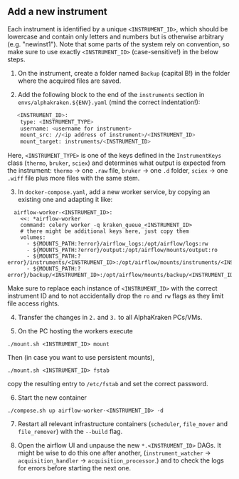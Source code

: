 ## Add a new instrument
Each instrument is identified by a unique `<INSTRUMENT_ID>`,
which should be lowercase and contain only letters and numbers but is otherwise arbitrary (e.g. "newinst1").
Note that some parts of the system rely on convention, so make sure to use exactly
`<INSTRUMENT_ID>` (case-sensitive!) in the below steps.

1. On the instrument, create a folder named `Backup` (capital B!) in the folder where the acquired files are saved.

2. Add the following block to the end of the `instruments` section in `envs/alphakraken.${ENV}.yaml` (mind the correct indentation!):
```bash
   <INSTRUMENT_ID>:
    type: <INSTRUMENT_TYPE>
    username: <username for instrument>
    mount_src: //<ip address of instrument>/<INSTRUMENT_ID>
    mount_target: instruments/<INSTRUMENT_ID>
```
Here, `<INSTRUMENT_TYPE>` is one of the keys defined in the `InstrumentKeys` class (`thermo`, `bruker`, `sciex`) and determines
what output is expected from the instrument:
`thermo` -> one `.raw` file, `bruker` -> one `.d` folder, `sciex` -> one `.wiff` file plus more files with the same stem.

3. In `docker-compose.yaml`, add a new worker service, by copying an existing one and adapting it like:
```
  airflow-worker-<INSTRUMENT_ID>:
    <<: *airflow-worker
    command: celery worker -q kraken_queue_<INSTRUMENT_ID>
    # there might be additional keys here, just copy them
    volumes:
      - ${MOUNTS_PATH:?error}/airflow_logs:/opt/airflow/logs:rw
      - ${MOUNTS_PATH:?error}/output:/opt/airflow/mounts/output:ro
      - ${MOUNTS_PATH:?error}/instruments/<INSTRUMENT_ID>:/opt/airflow/mounts/instruments/<INSTRUMENT_ID>:ro
      - ${MOUNTS_PATH:?error}/backup/<INSTRUMENT_ID>:/opt/airflow/mounts/backup/<INSTRUMENT_ID>:rw
```
Make sure to replace each instance of `<INSTRUMENT_ID>` with the correct instrument ID
and to not accidentally drop the `ro` and `rw` flags as they limit file access rights.

4. Transfer the changes in `2.` and `3.` to all AlphaKraken PCs/VMs.

5. On the PC hosting the workers execute
```
./mount.sh <INSTRUMENT_ID> mount
```

Then  (in case you want to use persistent mounts),
```
./mount.sh <INSTRUMENT_ID> fstab
```
copy the resulting entry to `/etc/fstab` and set the correct password.

6. Start the new container
```
./compose.sh up airflow-worker-<INSTRUMENT_ID> -d
```

7. Restart all relevant infrastructure containers (`scheduler`, `file_mover` and `file_remover`) with the `--build` flag.

8. Open the airflow UI and unpause the new `*.<INSTRUMENT_ID>` DAGs. It might be wise to do this one after another,
(`instrument_watcher` -> `acquisition_handler` -> `acquisition_processor`.) and to check the logs for errors before starting the next one.
